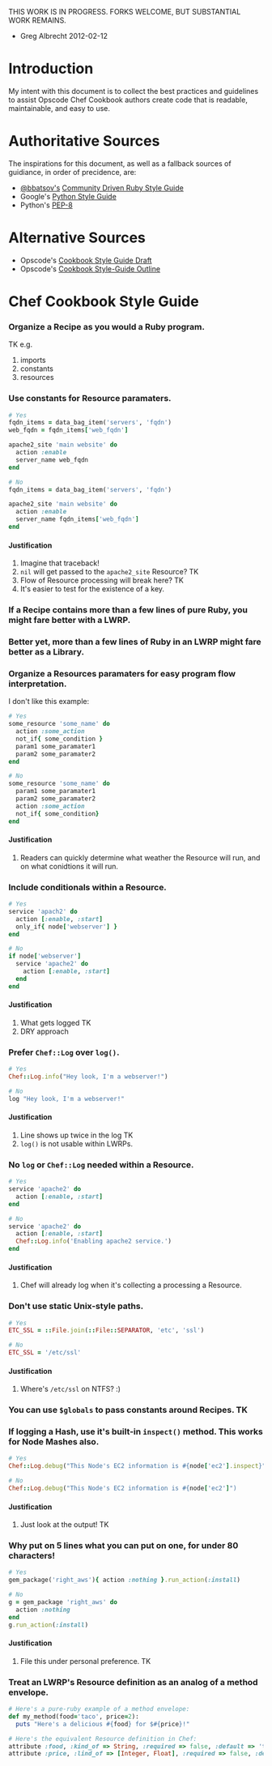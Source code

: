 THIS WORK IS IN PROGRESS. FORKS WELCOME, BUT SUBSTANTIAL WORK REMAINS.
 - Greg Albrecht 2012-02-12

# Introduction

My intent with this document is to collect the best practices and
guidelines to assist Opscode Chef Cookbook authors create code that is
readable, maintainable, and easy to use.


# Authoritative Sources

The inspirations for this document, as well as a fallback sources of
guidiance, in order of precidence, are:

* [@bbatsov's](https://twitter.com/bbatsov) [Community Driven Ruby Style Guide](https://github.com/bbatsov/ruby-style-guide)
* Google's [Python Style Guide](http://google-styleguide.googlecode.com/svn/trunk/pyguide.html)
* Python's [PEP-8](http://www.python.org/dev/peps/pep-0008/)


# Alternative Sources

* Opscode's [Cookbook Style Guide Draft](http://wiki.opscode.com/display/chef/Cookbook+Style+Guide+Draft)
* Opscode's [Cookbook Style-Guide Outline](http://wiki.opscode.com/display/chef/Cookbook+Style-Guide+Outline)


# Chef Cookbook Style Guide

### Organize a Recipe as you would a Ruby program.
  TK
  e.g.

  1. imports
  2. constants
  3. resources


### Use constants for Resource paramaters.

  ```Ruby
  # Yes
  fqdn_items = data_bag_item('servers', 'fqdn')
  web_fqdn = fqdn_items['web_fqdn']
  
  apache2_site 'main website' do
    action :enable
    server_name web_fqdn
  end

  # No
  fqdn_items = data_bag_item('servers', 'fqdn')
  
  apache2_site 'main website' do
    action :enable
    server_name fqdn_items['web_fqdn']
  end
  ```

#### Justification

  1. Imagine that traceback!
  2. `nil` will get passed to the `apache2_site` Resource? TK
  3. Flow of Resource processing will break here? TK
  4. It's easier to test for the existence of a key.


### If a Recipe contains more than a few lines of pure Ruby, you might fare better with a LWRP.
### Better yet, more than a few lines of Ruby in an LWRP might fare better as a Library.
### Organize a Resources paramaters for easy program flow interpretation.
  
  I don't like this example:

  ```Ruby
  # Yes
  some_resource 'some_name' do
    action :some_action
    not_if{ some_condition }
    param1 some_paramater1
    param2 some_paramater2
  end

  # No
  some_resource 'some_name' do
    param1 some_paramater1
    param2 some_paramater2
    action :some_action
    not_if{ some_condition}
  end
  ```

#### Justification

  1. Readers can quickly determine what weather the Resource will run, and on what conidtions it will run.


### Include conditionals within a Resource.

  ```Ruby
  # Yes
  service 'apach2' do
    action [:enable, :start]
    only_if{ node['webserver'] }
  end

  # No
  if node['webserver']
    service 'apache2' do
      action [:enable, :start]
    end
  end
  ```

#### Justification

  1. What gets logged TK
  2. DRY approach


### Prefer `Chef::Log` over `log()`.

  ```Ruby
  # Yes
  Chef::Log.info("Hey look, I'm a webserver!")
  
  # No
  log "Hey look, I'm a webserver!"
  ```

#### Justification

  1. Line shows up twice in the log TK
  2. `log()` is not usable within LWRPs.


### No `log` or `Chef::Log` needed within a Resource.
  
  ```Ruby
  # Yes
  service 'apache2' do
    action [:enable, :start]
  end

  # No
  service 'apache2' do
    action [:enable, :start]
    Chef::Log.info('Enabling apache2 service.')
  end
  ```

#### Justification

  1. Chef will already log when it's collecting a processing a Resource.


### Don't use static Unix-style paths.

  ```Ruby
  # Yes
  ETC_SSL = ::File.join(::File::SEPARATOR, 'etc', 'ssl')
  
  # No
  ETC_SSL = '/etc/ssl'
  ```

#### Justification

  1. Where's `/etc/ssl` on NTFS? :)


### You can use `$globals` to pass constants around Recipes. TK
### If logging a Hash, use it's built-in `inspect()` method. This works for Node Mashes also.

  ```Ruby
  # Yes
  Chef::Log.debug("This Node's EC2 information is #{node['ec2'].inspect}")

  # No
  Chef::Log.debug("This Node's EC2 information is #{node['ec2']")
  ```

#### Justification

  1. Just look at the output! TK


### Why put on 5 lines what you can put on one, for under 80 characters!

  ```Ruby
  # Yes
  gem_package('right_aws'){ action :nothing }.run_action(:install)

  # No
  g = gem_package 'right_aws' do
    action :nothing
  end
  g.run_action(:install)
  ```

#### Justification

  1. File this under personal preference. TK


### Treat an LWRP's Resource definition as an analog of a method envelope.

  ```Ruby
  # Here's a pure-ruby example of a method envelope:
  def my_method(food='taco', price=2):
    puts "Here's a delicious #{food} for $#{price}!"

  # Here's the equivalent Resource definition in Chef:
  attribute :food, :kind_of => String, :required => false, :default => 'taco', :regex => /\w+/
  attribute :price, :lind_of => [Integer, Float], :required => false, :default => 1
  ```
